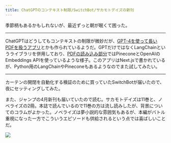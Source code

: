 ```yaml
---
title: ChatGPTのコンテキスト制限/SwitchBot/サカモトデイズの新刊
---
```


季節柄もあるかもしれないが、最近ずっと朝が眠くて困った。

---

ChatGPTはどうしてもコンテキストの制限が微妙だが、[GPT-4を使って長いPDFを扱うアプリ](https://github.com/mayooear/gpt4-pdf-chatbot-langchain)とかも作られているようだ。GPTだけではなくLangChainというライブラリを併用しており、[PDFの読み込み部分](https://github.com/mayooear/gpt4-pdf-chatbot-langchain/blob/main/scripts/ingest-data.ts)ではPineconeとOpenAIのEmbeddings APIを使っているような様子。このアプリはNext.jsで書かれているが、Python用のLangChainやPineconeもあるようなのでまた試してみたい。

---

カーテンの開閉を自動化する検証のために買っていたSwitchBotが届いたので、夜にセッティングしてみた。

また、ジャンプの4月新刊も届いていたので読む。サカモトデイズは11巻と、ノベライズの2冊。本誌で読んでいるので11巻の方は流し読みしたが、背景についてのコラムがよかった。ノベライズは夢小説的な雰囲気もあるが、本編がバトル重視になった一方でこういうエピソードも供給されるという点では喜ばしいことだ。

![](https://photos.old.apkas.net/medium/202304/20230404-230931.webp)
